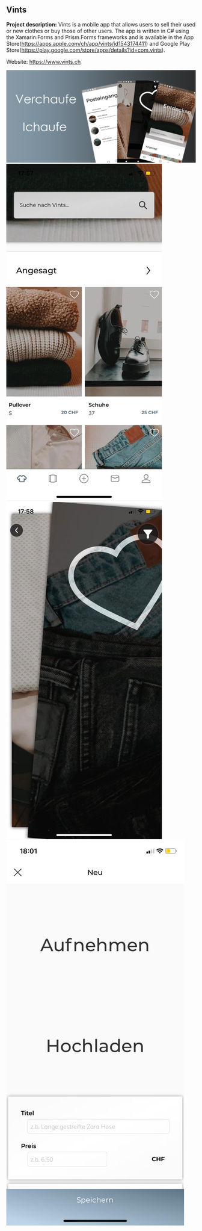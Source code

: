 ## Vints

**Project description:** Vints is a mobile app that allows users to sell their used or new clothes or buy those of other users. The app is written in C# using the Xamarin.Forms and Prism.Forms frameworks and is available in the App Store(https://apps.apple.com/ch/app/vints/id1543174411) and Google Play Store(https://play.google.com/store/apps/details?id=com.vints).

Website: https://www.vints.ch

<img src="images/GooglePlayStoreBanner.png?raw=true"/>
<img src="images/Vints1.jpeg?raw=true"/>
<img src="images/Vints2.jpeg?raw=true"/>
<img src="images/Vints3.jpeg?raw=true"/>
